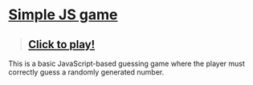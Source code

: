 # [Simple JS game](https://github.com/Kuzniakers/GameJS)

> ## [Click to play!](https://kuzniakers.github.io/GameJS/)

This is a basic JavaScript-based guessing game where the player must correctly guess a randomly generated number.
